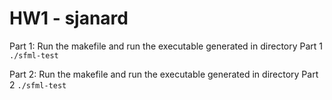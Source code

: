 # HW1 - sjanard
Part 1:
Run the makefile and run the executable generated in directory Part 1
`./sfml-test`

Part 2:
Run the makefile and run the executable generated in directory Part 2
`./sfml-test`
